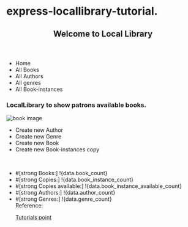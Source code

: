 # express-locallibrary-tutorial.
<html>
<body>
<header>
  <h2>Welcome to Local Library</h2>
</header>


<section>
  <nav>
<ul>
  <li>Home</li>
  <li>All Books</li>
  <li>All Authors</li>
  <li>All genres</li>
  <li>All Book-instances</li>
</ul>
</nav>

<article>
<h1>LocalLibrary to show patrons available books. </h1>
<img src="https://comps.canstockphoto.com/composition-with-vintage-old-hardback-stock-images_csp34114456.jpg" alt="book image">

</article>
</section>


<ul>
  <li>Create new Author</li>
  <li>Create new Genre</li>
  <li>Create new Book</li>
  <li>Create new Book-instances copy</li>
</ul>
<br>


<ul>
      <li> #[strong Books:] !{data.book_count}</li>
      <li> #[strong Copies:] !{data.book_instance_count}</li>
      <li> #[strong Copies available:] !{data.book_instance_available_count} </li>
      <li> #[strong Authors:] !{data.author_count}</li>
      <li> #[strong Genres:] !{data.genre_count}</li>
  

<footer>
Reference:

<a href="https://www.tutorialspoint.com/mvc_framework/mvc_framework_introduction.htm">Tutorials point</a>

</footer>
</body>
</html>
